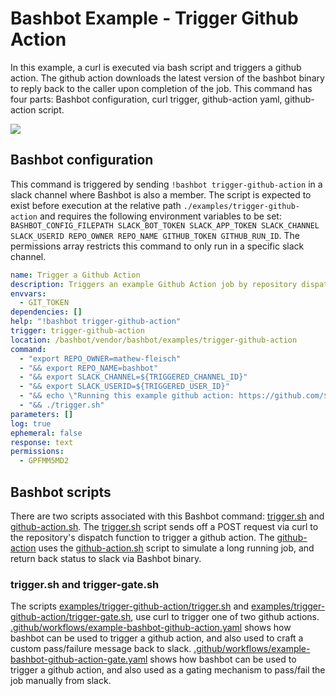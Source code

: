 # Bashbot Example - Trigger Github Action

In this example, a curl is executed via bash script and triggers a github action. The github action downloads the latest version of the bashbot binary to reply back to the caller upon completion of the job. This command has four parts: Bashbot configuration, curl trigger, github-action yaml, github-action script.

<img src="https://i.imgur.com/s0cf2Hl.gif" />

## Bashbot configuration

This command is triggered by sending `!bashbot trigger-github-action` in a slack channel where Bashbot is also a member. The script is expected to exist before execution at the relative path `./examples/trigger-github-action` and requires the following environment variables to be set: `BASHBOT_CONFIG_FILEPATH SLACK_BOT_TOKEN SLACK_APP_TOKEN SLACK_CHANNEL SLACK_USERID REPO_OWNER REPO_NAME GITHUB_TOKEN GITHUB_RUN_ID`. The permissions array restricts this command to only run in a specific slack channel.

```yaml
name: Trigger a Github Action
description: Triggers an example Github Action job by repository dispatch
envvars:
  - GIT_TOKEN
dependencies: []
help: "!bashbot trigger-github-action"
trigger: trigger-github-action
location: /bashbot/vendor/bashbot/examples/trigger-github-action
command:
  - "export REPO_OWNER=mathew-fleisch"
  - "&& export REPO_NAME=bashbot"
  - "&& export SLACK_CHANNEL=${TRIGGERED_CHANNEL_ID}"
  - "&& export SLACK_USERID=${TRIGGERED_USER_ID}"
  - "&& echo \"Running this example github action: https://github.com/${REPO_OWNER}/${REPO_NAME}/blob/main/.github/workflows/example-bashbot-github-action.yaml\""
  - "&& ./trigger.sh"
parameters: []
log: true
ephemeral: false
response: text
permissions:
  - GPFMM5MD2
```

## Bashbot scripts

There are two scripts associated with this Bashbot command: [trigger.sh](trigger.sh) and [github-action.sh](github-action.sh). The [trigger.sh](trigger.sh) script sends off a POST request via curl to the repository's dispatch function to trigger a github action. The [github-action](../.github/workflows/example-bashbot-github-action.yaml) uses the [github-action.sh](github-action.sh) script to simulate a long running job, and return back status to slack via Bashbot binary.

### trigger.sh and trigger-gate.sh

The scripts [examples/trigger-github-action/trigger.sh](examples/trigger-github-action/trigger.sh) and [examples/trigger-github-action/trigger-gate.sh](examples/trigger-github-action/trigger-gate.sh), use curl to trigger one of two github actions. [.github/workflows/example-bashbot-github-action.yaml](.github/workflows/example-bashbot-github-action.yaml) shows how bashbot can be used to trigger a github action, and also used to craft a custom pass/failure message back to slack.  [.github/workflows/example-bashbot-github-action-gate.yaml](.github/workflows/example-bashbot-github-action-gate.yaml) shows how bashbot can be used to trigger a github action, and also used as a gating mechanism to pass/fail the job manually from slack.
